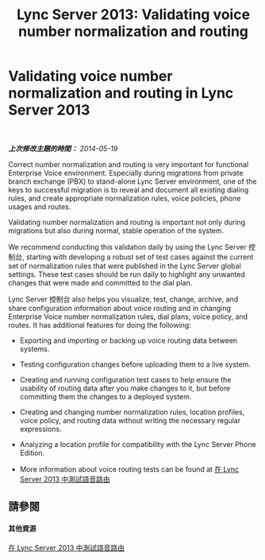 ﻿---
title: 'Lync Server 2013: Validating voice number normalization and routing'
TOCTitle: Validating voice number normalization and routing
ms:assetid: a6a825c7-6928-4e80-b7e9-803b7f7ebd13
ms:mtpsurl: https://technet.microsoft.com/zh-tw/library/Dn720922(v=OCS.15)
ms:contentKeyID: 62240027
ms.date: 08/10/2015
mtps_version: v=OCS.15
ms.translationtype: HT
---

# Validating voice number normalization and routing in Lync Server 2013

 

_**上次修改主題的時間：** 2014-05-19_

Correct number normalization and routing is very important for functional Enterprise Voice environment. Especially during migrations from private branch exchange (PBX) to stand-alone Lync Server environment, one of the keys to successful migration is to reveal and document all existing dialing rules, and create appropriate normalization rules, voice policies, phone usages and routes.

Validating number normalization and routing is important not only during migrations but also during normal, stable operation of the system.

We recommend conducting this validation daily by using the Lync Server 控制台, starting with developing a robust set of test cases against the current set of normalization rules that were published in the Lync Server global settings. These test cases should be run daily to highlight any unwanted changes that were made and committed to the dial plan.

Lync Server 控制台 also helps you visualize, test, change, archive, and share configuration information about voice routing and in changing Enterprise Voice number normalization rules, dial plans, voice policy, and routes. It has additional features for doing the following:

  - Exporting and importing or backing up voice routing data between systems.

  - Testing configuration changes before uploading them to a live system.

  - Creating and running configuration test cases to help ensure the usability of routing data after you make changes to it, but before committing them the changes to a deployed system.

  - Creating and changing number normalization rules, location profiles, voice policy, and routing data without writing the necessary regular expressions.

  - Analyzing a location profile for compatibility with the Lync Server Phone Edition.

  - More information about voice routing tests can be found at [在 Lync Server 2013 中測試語音路由](lync-server-2013-test-voice-routing.md)

## 請參閱

#### 其他資源

[在 Lync Server 2013 中測試語音路由](lync-server-2013-test-voice-routing.md)

